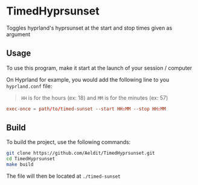 # TimedHyprsunset

Toggles hyprland's hyprsunset at the start and stop times given as argument

## Usage

To use this program, make it start at the launch of your session / computer

On Hyprland for example, you would add the following line to you `hyprland.conf` file:

> `HH` is for the hours (ex: 18) and `MM` is for the minutes (ex: 57)

```conf
exec-once = path/to/timed-sunset --start HH:MM --stop HH:MM
```

## Build

To build the project, use the following commands:

```sh
git clone https://github.com/Aeldit/TimedHyprsunset.git
cd TimedHyprsunset
make build
```

The file will then be located at `./timed-sunset`

